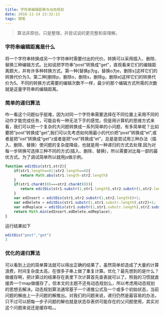 ```yaml
---
title: 字符串编辑距离与动态规划
date: 2016-11-14 22:32:13
tags: 随笔
---
```


> 算法非原创，只是整理，并尝试说的更完整和易理解。

### 字符串编辑距离是什么
将一个字符串转换成另一个字符串时需要付出的代价。转换可以采用插入、删除、替换三种编辑方式。比如说把字符串“post”转换成“get”，直观看来它们的编辑距离颇大，并有许多种转换方式。第一种[替换p为g，替换o为e，删除s]这样它们的转换代价为3。第二种[删除p，删除o，删除s，删除g，删除e]这样它们的转换代价为5。不同的转换方式需要的编辑次数不一样，最少的那个编辑方式所需的次数就是这量字符串的编辑距离。
### 简单的递归算法
咋一看这个问题似乎挺难，因为对同一个字符串需要选择在不同位置上采用不同的动作才能完成任务，可能会有一种无法下手的感觉。但是用计算机的思维方式来看，我们可以把一个复杂的大问题转换成一系列简单的小问题，有多简单呢？比如要把“post”转换成“get”,我们可以先考虑如何用最小的代价把“post”转换成“et”,或者是把“ost”转换成“get”z或者是把“ost”转换成“et”，总是是尝试用三种办法（插入、删除、替换）使问题的复杂度降级，也就是用一种递归的方式去处理.因为对每一步转换可选择三种不同的方式(插入、删除、替换)，所以需要对比每一部的最优方式。为了调试简单所以就用js做示例。

```js
function editDis(str1,str2){
    if(str1.length==0||str2.length==0){
       return Math.abs(str1.length-str2.length)
    }
    if(str1.charAt(0)===str2.charAt(0)){
       return editDis(str1.substr(1,str1.length),str2.substr(1,str2.length))
    }
    var edInsert = editDis(str1,str2.substr(1,str2.length))+1;
    var edDelete = editDis(str1.substr(1,str1.substr.length),str2)+1;
    var edReplace = editDis(str1.substr(1,str1.substr.length),str2.substr(1,str2.length))+1;
    return Math.min(edInsert,edDelete,edReplace);
}
```
运行结果如下
```js
editDis("post","get")
3
```
### 优化的递归算法
可以看到上边的简单算法就可以得出正确的结果了，虽然简单却造成了大量的计算浪费，时间复杂度太高，在很多子串上做了重复计算。优化？最先想到的是什么？做缓存啊，把计算过的结果存在表里下次计算首先查表就可以了。照我的习惯就直接弄一个map做缓存了，但本文的主题不还有动态规划么，所以考虑用动态规划的思想去解决。动态规划算法通常基于一个递推公式及一个或多个初始状态，当前问题的解由上一子问题的解推出。对我们的问题来说，递归仍然是最容易的办法，只不过可以把每一步子问题的解也就是状态存表供可能存在的父问题使用，其实对这个问题来说还是缓存啦。。

